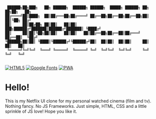```
 ██████╗██╗███╗   ██╗ ██████╗  ██████╗ ██████╗  █████╗ ██████╗ ██╗  ██╗██╗   ██╗
██╔════╝██║████╗  ██║██╔═══██╗██╔════╝ ██╔══██╗██╔══██╗██╔══██╗██║  ██║╚██╗ ██╔╝
██║     ██║██╔██╗ ██║██║   ██║██║  ███╗██████╔╝███████║██████╔╝███████║ ╚████╔╝ 
██║     ██║██║╚██╗██║██║   ██║██║   ██║██╔══██╗██╔══██║██╔═══╝ ██╔══██║  ╚██╔╝  
╚██████╗██║██║ ╚████║╚██████╔╝╚██████╔╝██║  ██║██║  ██║██║     ██║  ██║   ██║   
 ╚═════╝╚═╝╚═╝  ╚═══╝ ╚═════╝  ╚═════╝ ╚═╝  ╚═╝╚═╝  ╚═╝╚═╝     ╚═╝  ╚═╝   ╚═╝   
                                                                                
```


[![HTML5](https://img.shields.io/badge/HTML-5-informational.svg)](https://en.wikipedia.org/wiki/HTML5)
[![Google Fonts](https://img.shields.io/badge/Google%20Fonts-API-informational.svg)](https://fonts.google.com/)
[![PWA](https://img.shields.io/badge/PWA-latest-blue)](https://developers.google.com/web/progressive-web-apps)

# Hello!

This is my Netflix UI clone for my personal watched cinema (film and tv). Nothing fancy. No JS Frameworks. Just simple, HTML, CSS and a little sprinkle of JS love! Hope you like it.
